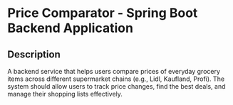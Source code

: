 # Price Comparator - Spring Boot Backend Application



## Description

A backend service that helps users compare prices of everyday grocery items
across different supermarket chains (e.g., Lidl, Kaufland, Profi). The system should allow
users to track price changes, find the best deals, and manage their shopping lists
effectively.

